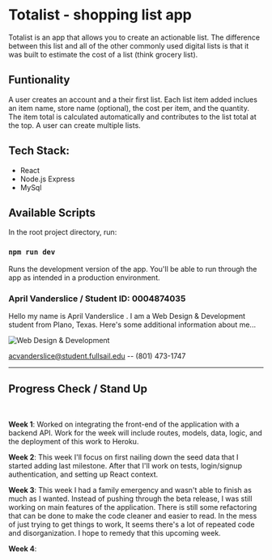 # Totalist - shopping list app
Totalist is an app that allows you to create an actionable list. The difference between this list and all of the other commonly used digital lists is that it was built to estimate the cost of a list (think grocery list).

## Funtionality
A user creates an account and a their first list. Each list item added inclues an item name, store name (optional), the cost per item, and the quantity. The item total is calculated automatically and contributes to the list total at the top. A user can create multiple lists. 

## Tech Stack:
* React
* Node.js Express
* MySql

## Available Scripts
In the root project directory, run:

### `npm run dev`
Runs the development version of the app. You'll be able to run through the app as intended in a production environment.



### April Vanderslice / Student ID: 0004874035 
 Hello my name is April Vanderslice . I am a Web Design & Development student from Plano, Texas. Here's some additional information about me...


![Web Design & Development](https://img.shields.io/badge/degree-web%20design%20%26%20development-blue.svg)&nbsp; 


acvanderslice@student.fullsail.edu -- (801) 473-1747 

---
## Progress Check / Stand Up

<br>

**Week 1**: Worked on integrating the front-end of the application with a backend API. Work for the week will include routes, models, data, logic, and the deployment of this work to Heroku.

**Week 2**: This week I'll focus on first nailing down the seed data that I started adding last milestone. After that I'll work on tests, login/signup authentication, and setting up React context.

**Week 3**: This week I had a family emergency and wasn't able to finish as much as I wanted. Instead of pushing through the beta release, I was still working on main features of the application. There is still some refactoring that can be done to make the code cleaner and easier to read. In the mess of just trying to get things to work, It seems there's a lot of repeated code and disorganization. I hope to remedy that this upcoming week.

**Week 4**:  








